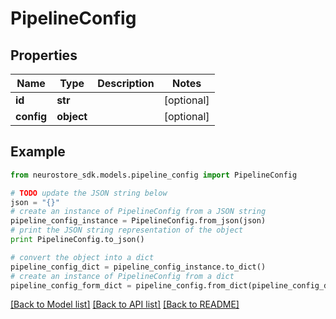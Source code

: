 # PipelineConfig


## Properties
Name | Type | Description | Notes
------------ | ------------- | ------------- | -------------
**id** | **str** |  | [optional] 
**config** | **object** |  | [optional] 

## Example

```python
from neurostore_sdk.models.pipeline_config import PipelineConfig

# TODO update the JSON string below
json = "{}"
# create an instance of PipelineConfig from a JSON string
pipeline_config_instance = PipelineConfig.from_json(json)
# print the JSON string representation of the object
print PipelineConfig.to_json()

# convert the object into a dict
pipeline_config_dict = pipeline_config_instance.to_dict()
# create an instance of PipelineConfig from a dict
pipeline_config_form_dict = pipeline_config.from_dict(pipeline_config_dict)
```
[[Back to Model list]](../README.md#documentation-for-models) [[Back to API list]](../README.md#documentation-for-api-endpoints) [[Back to README]](../README.md)


